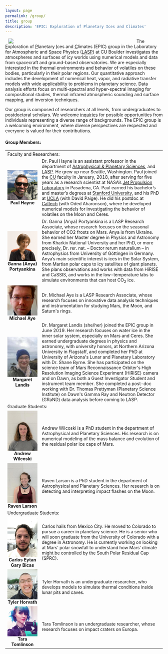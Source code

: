 ```yaml
---
layout: page
permalink: /group/
title: group
description: 'EPIC: Exploration of Planetary Ices and Climates'
---
```

<p><img src="../assets/img/epic-group.jpg" width="400" style="padding: 0 10px; float: left;" align="left"></p>
<p>
The <u>E</u>xploration of <u>P</u>lanetary <u>I</u>ces and <u>C</u>limates
(EPIC) group in the Laboratory for Atmospheric and Space Physics
(<a href="https://lasp.colorado.edu" target="\_">LASP</a>)
at CU Boulder investigates the atmospheres and surfaces of icy
worlds using numerical models and data from spacecraft and ground-based
observatories. We are especially interested in the thermal environments and
behavior of volatiles on these bodies, particularly in their polar regions.
Our quantitative approach includes the development of numerical heat, vapor,
and radiative transfer models with wide applicability to problems in planetary
science. Data analysis efforts focus on multi-spectral and hyper-spectral
imaging for compositional studies, thermal infrared atmospheric sounding and
surface mapping, and inversion techniques.
</p>

<p>
Our group is composed of researchers at all levels, from undergraduates to
postdoctoral scholars. We welcome <a href="mailto:Paul.Hayne@Colorado.edu">
inquiries</a> for possible opportunities from
individuals representing a diverse range of backgrounds. The EPIC group is a
welcoming environment, where diverse perspectives are respected and everyone is
valued for their contributions.
</p>

<h4>Group Members:</h4>

<table border="0" cellspacing="0" cellpadding="0">
<tr><td colspan="2">Faculty and Researchers:</td></tr>
<tr>
  <td><div align="center"><img src="../assets/img/paul.jpg" align="left" width="150"><b>Paul Hayne</b></div></td>
  <td>Dr. Paul Hayne is an assistant professor in the department of <a href="https://colorado.edu/aps" target="\_blank">Astrophysical & Planetary Sciences</a>, and <a href="https://lasp.colorado.edu" target="\_blank">LASP</a>. He grew up near Seattle, Washington. Paul joined the <a href="https://colorado.edu" target="\_blank">CU</a> faculty in January, 2018, after serving for five years as a research scientist at NASA’s <a href="https://jpl.nasa.gov" target="\_blank">Jet Propulsion Laboratory</a> in Pasadena, CA. Paul earned his bachelor’s and master’s degrees at <a href="https://earth.stanford.edu/geophysics" target="\_blank">Stanford University</a>, and his PhD at <a href="https://epss.ucla.edu/research-areas/planetary-science/" target="\_blank">UCLA</a> (with David Paige). He did his postdoc at <a href="http://web.gps.caltech.edu/options/planetary/" target="\_blank">Caltech</a> (with Oded Aharonson), where he developed numerical models for investigating the behavior of volatiles on the Moon and Ceres.</td>
</tr>
<tr>
  <td><div align="center"><img src="../assets/img/anya.png" align="left" width="150"><b>Ganna (Anya) Portyankina</b></div></td>
  <td>Dr. Ganna (Anya) Portyankina is a LASP Research Associate, whose research focuses on the seasonal behavior of CO2 frosts on Mars. Anya is from Ukraine. She earned her Master degree in Physics and Astronomy from Kharkiv National University and her PhD, or more precisely, Dr. rer. nat. – Doctor rerum naturalium – in Astrophysics from University of Göttingen in Germany. Anya’s main scientific interest is ices in the Solar System, from Martian polar caps to icy satellites of giant planets. She plans observations and works with data from HiRISE and CaSSIS, and works in the low-temperature labs to simulate environments that can host CO<sub>2</sub> ice.</td>
</tr>
<tr>
  <td><div align="center"><img src="../assets/img/michael.jpg" align="left" width="150"><b>Michael Aye</b></div></td>
  <td>Dr. Michael Aye is a LASP Research Associate, whose research focuses on innovative data analysis techniques and instrumentation for studying Mars, the Moon, and Saturn's rings.</td>
</tr>
<tr>
  <td><div align="center"><img src="../assets/img/margaret.jpg" align="left" width="150"><b>Margaret Landis</b></div></td>
  <td>Dr. Margaret Landis (she/her) joined the EPIC group in June 2019. Her research focuses on water ice in the inner solar system, especially on Mars and Ceres. She earned undergraduate degrees in physics and astronomy, with university honors, at Northern Arizona University in Flagstaff, and completed her PhD at University of Arizona's Lunar and Planetary Laboratory with Dr. Shane Byrne. She has participated on the science team of Mars Reconnaissance Orbiter's High Resolution Imaging Science Experiment (HiRISE) camera and on Dawn, as both a Guest Investigator Student and instrument team member. She completed a post-doc working with Dr. Thomas Prettyman (Planetary Science Institute) on Dawn's Gamma Ray and Neutron Detector (GRaND) data analysis before coming to LASP. </td>
</tr>
<tr><td colspan="2">Graduate Students:</td></tr>
<tr>
  <td><div align="center"><img src="../assets/img/andrew.jpg" align="left" width="150"><b>Andrew Wilcoski</b></div></td>
  <td>Andrew Wilcoski is a PhD student in the department of Astrophysical and Planetary Sciences. His research is on numerical modeling of the mass balance and evolution of the residual polar ice caps of Mars.</td>
</tr>
<tr>
  <td><div align="center"><img src="../assets/img/raven.jpg" align="left" width="150"><b>Raven Larson</b></div></td>
  <td>Raven Larson is a PhD student in the department of Astrophysical and Planetary Sciences. Her research is on detecting and interpreting impact flashes on the Moon.</td>
</tr>
<tr><td colspan="2">Undergraduate Students:</td></tr>
<tr>
  <td><div align="center"><img src="../assets/img/carlos.jpg" align="left" width="150"><b>Carlos Eytan Gary Bicas</b></div></td>
  <td>Carlos hails from Mexico City. He moved to Colorado to pursue a career in planetary science. He is a senior who will soon graduate from the University of Colorado with a degree in Astronomy. He is currently working on looking at Mars’ polar snowfall to understand how Mars’ climate might be controlled by the South Polar Residual Cap (SPRC).</td>
</tr>
<tr>
  <td><div align="center"><img src="../assets/img/tyler.jpg" align="left" width="150"><b>Tyler Horvath</b></div></td>
  <td>Tyler Horvath is an undergraduate researcher, who develops models to simulate thermal conditions inside lunar pits and caves.</td>
</tr>
<tr>
  <td><div align="center"><img src="../assets/img/tara.jpg" align="left" width="150"><b>Tara Tomlinson</b></div></td>
  <td>Tara Tomlinson is an undergraduate researcher, whose research focuses on impact craters on Europa.</td>
</tr>
</table>
